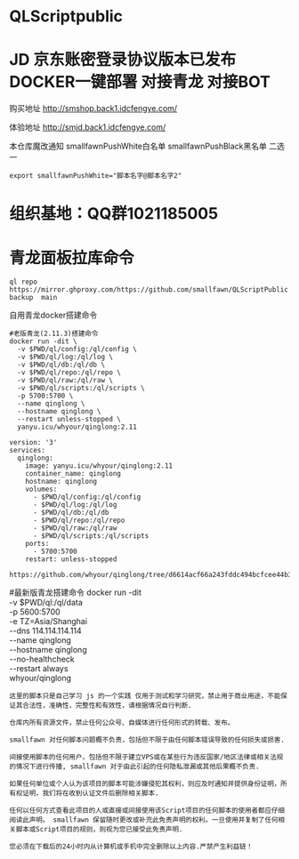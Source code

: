 # QLScriptpublic
# JD 京东账密登录协议版本已发布 DOCKER一键部署 对接青龙 对接BOT
购买地址
http://smshop.back1.idcfengye.com/

体验地址
http://smjd.back1.idcfengye.com/




本仓库魔改通知  smallfawnPushWhite白名单 smallfawnPushBlack黑名单 二选一
``````
export smallfawnPushWhite="脚本名字@脚本名字2"
``````
# 组织基地：QQ群1021185005
# 青龙面板拉库命令
``````
ql repo https://mirror.ghproxy.com/https://github.com/smallfawn/QLScriptPublic.git  backup  main
``````
自用青龙docker搭建命令
``````
#老版青龙(2.11.3)搭建命令
docker run -dit \
  -v $PWD/ql/config:/ql/config \
  -v $PWD/ql/log:/ql/log \
  -v $PWD/ql/db:/ql/db \
  -v $PWD/ql/repo:/ql/repo \
  -v $PWD/ql/raw:/ql/raw \
  -v $PWD/ql/scripts:/ql/scripts \
  -p 5700:5700 \
  --name qinglong \
  --hostname qinglong \
  --restart unless-stopped \
  yanyu.icu/whyour/qinglong:2.11

version: '3'
services:
  qinglong:
    image: yanyu.icu/whyour/qinglong:2.11
    container_name: qinglong
    hostname: qinglong
    volumes:
      - $PWD/ql/config:/ql/config
      - $PWD/ql/log:/ql/log
      - $PWD/ql/db:/ql/db
      - $PWD/ql/repo:/ql/repo
      - $PWD/ql/raw:/ql/raw
      - $PWD/ql/scripts:/ql/scripts
    ports:
      - 5700:5700
    restart: unless-stopped

https://github.com/whyour/qinglong/tree/d6614acf66a243fddc494bcfcee44b3a55020591
``````
#最新版青龙搭建命令
docker run -dit \
-v $PWD/ql:/ql/data \
-p 5600:5700 \
-e TZ=Asia/Shanghai \
--dns 114.114.114.114 \
--name qinglong \
--hostname qinglong \
--no-healthcheck \
--restart always \
whyour/qinglong


``````
这里的脚本只是自己学习 js 的一个实践 仅用于测试和学习研究，禁止用于商业用途，不能保证其合法性，准确性，完整性和有效性，请根据情况自行判断.

仓库内所有资源文件，禁止任何公众号、自媒体进行任何形式的转载、发布。

smallfawn 对任何脚本问题概不负责，包括但不限于由任何脚本错误导致的任何损失或损害.

间接使用脚本的任何用户，包括但不限于建立VPS或在某些行为违反国家/地区法律或相关法规的情况下进行传播, smallfawn 对于由此引起的任何隐私泄漏或其他后果概不负责.

如果任何单位或个人认为该项目的脚本可能涉嫌侵犯其权利，则应及时通知并提供身份证明，所有权证明，我们将在收到认证文件后删除相关脚本.

任何以任何方式查看此项目的人或直接或间接使用该Script项目的任何脚本的使用者都应仔细阅读此声明。 smallfawn 保留随时更改或补充此免责声明的权利。一旦使用并复制了任何相关脚本或Script项目的规则，则视为您已接受此免责声明.

您必须在下载后的24小时内从计算机或手机中完全删除以上内容.严禁产生利益链！

